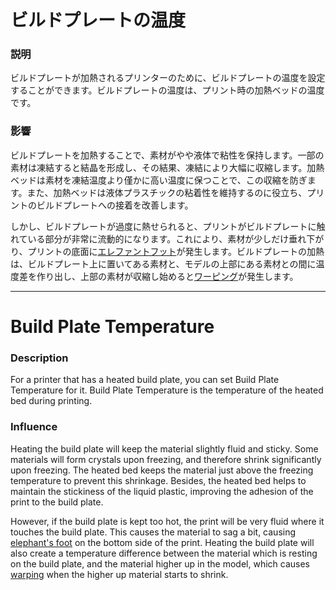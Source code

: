 ビルドプレートの温度
====
### **説明**
ビルドプレートが加熱されるプリンターのために、ビルドプレートの温度を設定することができます。ビルドプレートの温度は、プリント時の加熱ベッドの温度です。

### **影響**
ビルドプレートを加熱することで、素材がやや液体で粘性を保持します。一部の素材は凍結すると結晶を形成し、その結果、凍結により大幅に収縮します。加熱ベッドは素材を凍結温度より僅かに高い温度に保つことで、この収縮を防ぎます。また、加熱ベッドは液体プラスチックの粘着性を維持するのに役立ち、プリントのビルドプレートへの接着を改善します。

しかし、ビルドプレートが過度に熱せられると、プリントがビルドプレートに触れている部分が非常に流動的になります。これにより、素材が少しだけ垂れ下がり、プリントの底面に[エレファントフット](../troubleshooting/elephants_foot.md)が発生します。ビルドプレートの加熱は、ビルドプレート上に置いてある素材と、モデルの上部にある素材との間に温度差を作り出し、上部の素材が収縮し始めると[ワーピング](../troubleshooting/warping.md)が発生します。

---

Build Plate Temperature
====
### **Description**
For a printer that has a heated build plate, you can set Build Plate Temperature for it. Build Plate Temperature is the temperature of the heated bed during printing.

### **Influence**
Heating the build plate will keep the material slightly fluid and sticky. Some materials will form crystals upon freezing, and therefore shrink significantly upon freezing. The heated bed keeps the material just above the freezing temperature to prevent this shrinkage. Besides, the heated bed helps to maintain the stickiness of the liquid plastic, improving the adhesion of the print to the build plate.

However, if the build plate is kept too hot, the print will be very fluid where it touches the build plate. This causes the material to sag a bit, causing [elephant's foot](../troubleshooting/elephants_foot.md) on the bottom side of the print. Heating the build plate will also create a temperature difference between the material which is resting on the build plate, and the material higher up in the model, which causes [warping](../troubleshooting/warping.md) when the higher up material starts to shrink.